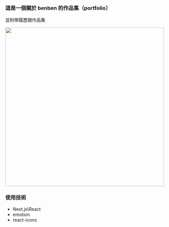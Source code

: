 ### 這是一個關於 benben 的作品集（portfolio）

並附帶履歷跟作品集

<img src="https://i.imgur.com/qqQWjxZ.gif" width="500">

### 使用技術
- Next.js\React
- emotion
- react-icons
